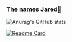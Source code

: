 ### The names Jared🤝

![Anurag's GitHub stats](https://github-readme-stats.vercel.app/api?username=EgirlAddiction&show_icons=true&theme=tokyonight)

[![Readme Card](https://github-readme-stats.vercel.app/api/pin/?username=EgirlAddiction&repo=github-readme-stats)](https://github.com/anuraghazra/github-readme-stats)
